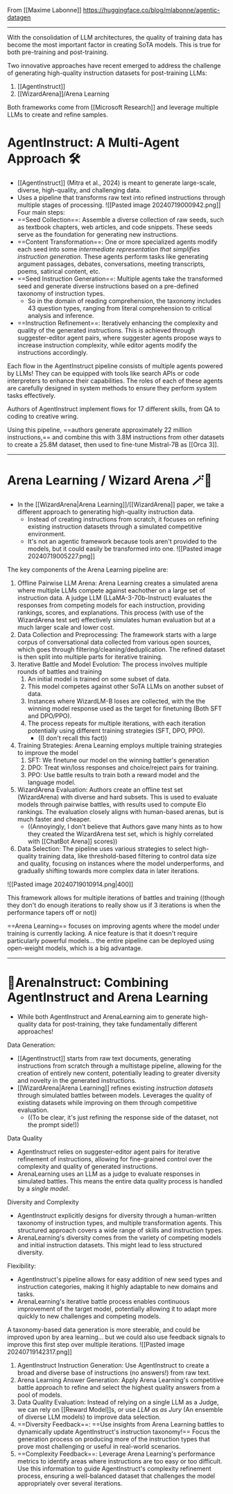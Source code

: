 From [[Maxime Labonne]]
https://huggingface.co/blog/mlabonne/agentic-datagen

----

With the consolidation of LLM architectures, the quality of training data has become the most important factor in creating SoTA models. This is true for both pre-training and post-training.

Two innovative approaches have recent emerged to address the challenge of generating high-quality instruction datasets for post-training LLMs:
1. [[AgentInstruct]]
2. [[WizardArena]]/Arena Learning

Both frameworks come from [[Microsoft Research]] and leverage multiple LLMs to create and refine samples.

# AgentInstruct: A Multi-Agent Approach 🛠️
- [[AgentInstruct]] (Mitra et al., 2024) is meant to generate large-scale, diverse, high-quality, and challenging data.
- Uses a pipeline that transforms raw text into refined instructions through multiple stages of processing.
![[Pasted image 20240719000942.png]]
Four main steps:
- ==Seed Collection==: Assemble a diverse collection of raw seeds, such as textbook chapters, web articles, and code snippets. These seeds serve as the foundation for generating new instructions.
- ==Content Transformation==: One or more specialized agents modify each seed into some *intermediate representation that simplifies instruction generation*. These agents perform tasks like generating argument passages, debates, conversations, meeting transcripts, poems, satirical content, etc.
- ==Seed Instruction Generation==: Multiple agents take the transformed seed and generate diverse instructions based on a pre-defined taxonomy of instruction types.
	- So in the domain of reading comprehension, the taxonomy includes 43 question types, ranging from literal comprehension to critical analysis and inference.
- ==Instruction Refinement==: Iteratively enhancing the complexity and quality of the generated instructions. This is achieved through suggester-editor agent pairs, where suggester agents propose ways to increase instruction complexity, while editor agents modify the instructions accordingly.

Each flow in the AgentInstruct pipeline consists of multiple agents powered by LLMs! They can be equipped with tools like search APIs or code interpreters to enhance their capabilities. The roles of each of these agents are carefully designed in system methods to ensure they perform system tasks effectively.

Authors of AgentInstruct implement flows for 17 different skills, from QA to coding to creative wring.

Using this pipeline, ==authors generate approximately 22 million instructions,== and combine this with 3.8M instructions from other datasets to create a 25.8M dataset, then used to fine-tune Mistral-7B as [[Orca 3]].


----

# Arena Learning / Wizard Arena 🪄🧙
- In the [[WizardArena|Arena Learning]]/[[WizardArena]] paper, we take a different approach to generating high-quality instruction data.
	- Instead of creating instructions from scratch, it focuses on refining existing instruction datasets through a simulated competitive environment.
	- It's not an agentic framework because tools aren't provided to the models, but it could easily be transformed into one.
![[Pasted image 20240719005227.png]]

The key components of the Arena Learning pipeline are:
1. Offline Pairwise LLM Arena: Arena Learning creates a simulated arena where multiple LLMs compete against eachother on a large set of instruction data. A judge LLM (LLaMA-3-70b-Instruct) evaluates the responses from competing models for each instruction, providing rankings, scores, and explanations. This process (with use of the WizardArena test set) effectively simulates human evaluation but at a much larger scale and lower cost.
2. Data Collection and Preprocessing: The framework starts with a large corpus of conversational data collected from various open sources, which goes through filtering/cleaning/deduplication. The refined dataset is then split into multiple parts for iterative training.
3. Iterative Battle and Model Evolution: The process involves multiple rounds of battles and training
	1. An initial model is trained on some subset of data.
	2. This model competes against other SoTA LLMs on another subset of data.
	3. Instances where WizardLM-B loses are collected, with the the winning model response used as the target for finetuning (Both SFT and DPO/PPO).
	4. The process repeats for multiple iterations, with each iteration potentially using different training strategies (SFT, DPO, PPO).
		- ((I don't recall this fact))
4. Training Strategies: Arena Learning employs multiple training strategies to improve the model
	1. SFT: We finetune our model on the winning battler's generation
	2. DPO: Treat win/loss responses and choice/reject pairs for training.
	3. PPO: Use battle results to train both a reward model and the language model.
5. WizardArena Evaluation: Authors create an offline test set (WizardArena) with diverse and hard subsets. This is used to evaluate models through pairwise battles, with results used to compute Elo rankings. The evaluation closely aligns with human-based arenas, but is much faster and cheaper.
	- ((Annoyingly, I don't believe that Authors gave many hints as to how they created the WizardArena test set, which is highly correlated with [[ChatBot Arena]] scores))
6. Data Selection: The pipeline uses various strategies to select high-quality training data, like threshold-based filtering to control data size and quality, focusing on instances where the model underperforms, and gradually shifting towards more complex data in later iterations.

![[Pasted image 20240719010914.png|400]]

This framework allows for multiple iterations of battles and training ((though they don't do enough iterations to really show us if 3 iterations is when the performance tapers off or not))

==Arena Learning== focuses on improving agents where the model under training is currently lacking. A nice feature is that it doesn't require particularly powerful models... the entire pipeline can be deployed using open-weight models, which is a big advantage.


---

# 🤝ArenaInstruct: Combining AgentInstruct and Arena Learning
- While both AgentInstruct and ArenaLearning aim to generate high-quality data for post-training, they take fundamentally different approaches!

Data Generation: 
- [[AgentInstruct]] starts from raw text documents, generating instructions from scratch through a multistage pipeline, allowing for the creation of entirely new content, potentially leading to greater diversity and novelty in the generated instructions.
- [[WizardArena|Arena Learning]] refines existing *instruction datasets* through simulated battles between models. Leverages the quality of existing datasets while improving on them through competitive evaluation.
	- ((To be clear, it's just refining the response side of the dataset, not the prompt side!))

Data Quality
- AgentInstruct relies on suggester-editor agent pairs for iterative refinement of instructions, allowing for fine-grained control over the complexity and quality of generated instructions.
- ArenaLearning uses an LLM as a judge to evaluate responses in simulated battles. This means the entire data quality process is handled by a *single model*.

Diversity and Complexity
- AgentInstruct explicitly designs for diversity through a human-written taxonomy of instruction types, and multiple transformation agents. This structured approach covers a wide range of skills and instruction types.
- ArenaLearning's diversity comes from the variety of competing models and initial instruction datasets. This might lead to less structured diversity.

Flexibility: 
- AgentInstruct's pipeline allows for easy addition of new seed types and instruction categories, making it highly adaptable to new domains and tasks. 
- ArenaLearning's iterative battle process enables continuous improvement of the target model, potentially allowing it to adapt more quickly to new challenges and competing models.

A taxonomy-based data generation is more steerable, and could be improved upon by area learning... but we could also use feedback signals to improve this first step over multiple iterations.
![[Pasted image 20240719142317.png]]
1. AgentInstruct Instruction Generation: Use AgentInstruct to create a broad and diverse base of instructions (no answers!) from raw text.
2. Arena Learning Answer Generation: Apply Arena Learning's competitive battle approach to refine and select the highest quality answers from a pool of models.
3. Data Quality Evaluation: Instead of relying on a single LLM as a Judge, we can rely on [[Reward Model]]s, or use *LLM as as Jury* (An ensemble of diverse LLM models) to improve data selection.
4. ==Diversity Feedback==: ==Use insights from Arena Learning battles to dynamically update AgentInstruct's instruction taxonomy!== Focus the generation process on producing more of the instruction types that prove most challenging or useful in real-world scenarios.
5. ==Complexity Feedback==: Leverage Arena Learning's performance metrics to identify areas where instructions are too easy or too difficult. Use this information to guide AgentInstruct's complexity refinement process, ensuring a well-balanced dataset that challenges the model appropriately over several iterations.





